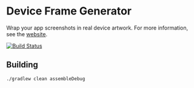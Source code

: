 Device Frame Generator
=======================

Wrap your app screenshots in real device artwork. For more information, see the [website](http://f2prateek.com/android-device-frame-generator).

[![Build Status](https://travis-ci.org/[f2prateek]/[android-device-frame-generator].png)](https://travis-ci.org/[f2prateek]/[android-device-frame-generator])

Building
---------
`./gradlew clean assembleDebug`